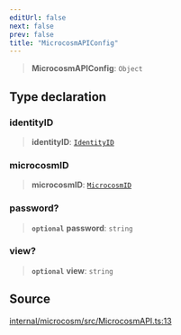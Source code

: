 ```yaml
---
editUrl: false
next: false
prev: false
title: "MicrocosmAPIConfig"
---
```


> **MicrocosmAPIConfig**: `Object`

## Type declaration

### identityID

> **identityID**: [`IdentityID`](IdentityID.md)

### microcosmID

> **microcosmID**: [`MicrocosmID`](MicrocosmID.md)

### password?

> **`optional`** **password**: `string`

### view?

> **`optional`** **view**: `string`

## Source

[internal/microcosm/src/MicrocosmAPI.ts:13](https://github.com/nodenogg-in/alpha-p2p/blob/fd5f5c9/internal/microcosm/src/MicrocosmAPI.ts#L13)
